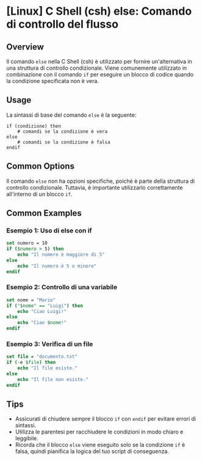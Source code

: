 # [Linux] C Shell (csh) else: Comando di controllo del flusso

## Overview
Il comando `else` nella C Shell (csh) è utilizzato per fornire un'alternativa in una struttura di controllo condizionale. Viene comunemente utilizzato in combinazione con il comando `if` per eseguire un blocco di codice quando la condizione specificata non è vera.

## Usage
La sintassi di base del comando `else` è la seguente:

```
if (condizione) then
    # comandi se la condizione è vera
else
    # comandi se la condizione è falsa
endif
```

## Common Options
Il comando `else` non ha opzioni specifiche, poiché è parte della struttura di controllo condizionale. Tuttavia, è importante utilizzarlo correttamente all'interno di un blocco `if`.

## Common Examples

### Esempio 1: Uso di else con if
```csh
set numero = 10
if ($numero > 5) then
    echo "Il numero è maggiore di 5"
else
    echo "Il numero è 5 o minore"
endif
```

### Esempio 2: Controllo di una variabile
```csh
set nome = "Mario"
if ("$nome" == "Luigi") then
    echo "Ciao Luigi!"
else
    echo "Ciao $nome!"
endif
```

### Esempio 3: Verifica di un file
```csh
set file = "documento.txt"
if (-e $file) then
    echo "Il file esiste."
else
    echo "Il file non esiste."
endif
```

## Tips
- Assicurati di chiudere sempre il blocco `if` con `endif` per evitare errori di sintassi.
- Utilizza le parentesi per racchiudere le condizioni in modo chiaro e leggibile.
- Ricorda che il blocco `else` viene eseguito solo se la condizione `if` è falsa, quindi pianifica la logica del tuo script di conseguenza.